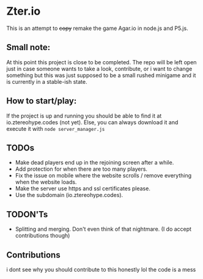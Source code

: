 # Zter.io
This is an attempt to ~~copy~~ remake the game Agar.io in node.js and P5.js.

## Small note:
At this point this project is close to be completed. The repo will be left open just in case someone wants to take a look, contribute, or i want to change something but this was just supposed to be a small rushed minigame and it is currently in a stable-ish state.

## How to start/play:
If the project is up and running you should be able to find it at io.ztereohype.codes (not yet). Else, you can always download it and execute it with `node server_manager.js`

## TODOs
- Make dead players end up in the rejoining screen after a while.
- Add protection for when there are too many players.
- Fix the issue on mobile where the website scrolls / remove everything when the website loads.
- Make the server use https and ssl certificates please.
- Use the subdomain (io.ztereohype.codes).

## TODON'Ts
- Splitting and merging. Don't even think of that nightmare. (I do accept contributions though)

## Contributions
i dont see why you should contribute to this honestly lol the code is a mess
